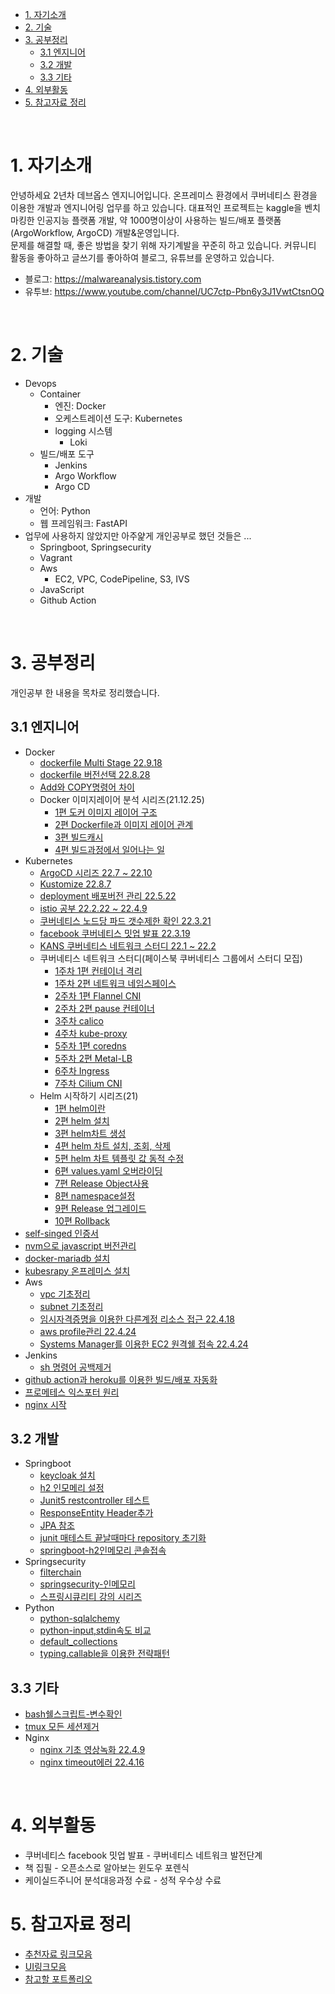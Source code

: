 - [1. 자기소개](#1-자기소개)
- [2. 기술](#2-기술)
- [3. 공부정리](#3-공부정리)
  - [3.1 엔지니어](#31-엔지니어)
  - [3.2 개발](#32-개발)
  - [3.3 기타](#33-기타)
- [4. 외부활동](#4-외부활동)
- [5. 참고자료 정리](#5-참고자료-정리)

<br>

# 1. 자기소개
안녕하세요 2년차 데브옵스 엔지니어입니다. 온프레미스 환경에서 쿠버네티스 환경을 이용한 개발과 엔지니어링 업무를 하고 있습니다. 대표적인 프로젝트는 kaggle을 벤치마킹한 인공지능 플랫폼 개발, 약 1000명이상이 사용하는 빌드/배포 플랫폼(ArgoWorkflow, ArgoCD) 개발&운영입니다. <br>
문제를 해결할 때, 좋은 방법을 찾기 위해 자기계발을 꾸준히 하고 있습니다. 커뮤니티 활동을 좋아하고 글쓰기를 좋아하여 블로그, 유튜브를 운영하고 있습니다.
* 블로그: https://malwareanalysis.tistory.com
* 유투브: https://www.youtube.com/channel/UC7ctp-Pbn6y3J1VwtCtsnOQ

<br>

# 2. 기술
* Devops
  * Container
    * 엔진: Docker
    * 오케스트레이션 도구: Kubernetes
    * logging 시스템
      * Loki
  * 빌드/배포 도구
    * Jenkins
    * Argo Workflow
    * Argo CD
* 개발
  * 언어: Python
  * 웹 프레임워크: FastAPI
* 업무에 사용하지 않았지만 아주얉게 개인공부로 했던 것들은 ...
  * Springboot, Springsecurity
  * Vagrant
  * Aws
    * EC2, VPC, CodePipeline, S3, IVS
  * JavaScript
  * Github Action

<br>

# 3. 공부정리
개인공부 한 내용을 목차로 정리했습니다.

## 3.1 엔지니어
* Docker
  * [dockerfile Multi Stage 22.9.18](https://malwareanalysis.tistory.com/417)
  * [dockerfile 버전선택 22.8.28](https://malwareanalysis.tistory.com/410)
  * [Add와 COPY명령어 차이](https://malwareanalysis.tistory.com/233)
  * Docker 이미지레이어 분석 시리즈(21.12.25)
    * [1편 도커 이미지 레이어 구조](https://malwareanalysis.tistory.com/213)
    * [2편 Dockerfile과 이미지 레이어 관계](https://malwareanalysis.tistory.com/234)
    * [3편 빌드캐시](https://malwareanalysis.tistory.com/236)
    * [4편 빌드과정에서 일어나는 일](https://malwareanalysis.tistory.com/222)
* Kubernetes
  * [ArgoCD 시리즈 22.7 ~ 22.10](https://sungwook-choi.gitbook.io/argocd/)
  * [Kustomize 22.8.7](https://malwareanalysis.tistory.com/402)
  * [deployment 배포버전 관리 22.5.22](https://malwareanalysis.tistory.com/337)
  * [istio 공부 22.2.22 ~ 22.4.9](https://malwareanalysis.tistory.com/category/%ED%98%84%EC%9E%AC%EA%B3%B5%EB%B6%80/Istio)
  * [쿠버네티스 노드당 파드 갯수제한 확인 22.3.21](https://malwareanalysis.tistory.com/300)
  * [facebook 쿠버네티스 밋업 발표 22.3.19](https://github.com/choisungwook/facebook-meetup)
  * [KANS 쿠버네티스 네트워크 스터디 22.1 ~ 22.2](https://malwareanalysis.tistory.com/248)
  * 쿠버네티스 네트워크 스터디(페이스북 쿠버네티스 그룹에서 스터디 모집)
    * [1주차 1편 컨테이너 격리](https://malwareanalysis.tistory.com/248)
    * [1주차 2편 네트워크 네임스페이스](https://malwareanalysis.tistory.com/249)
    * [2주차 1편 Flannel CNI](https://malwareanalysis.tistory.com/254)
    * [2주차 2편 pause 컨테이너](https://malwareanalysis.tistory.com/255)
    * [3주차 calico](https://malwareanalysis.tistory.com/264)
    * [4주차 kube-proxy](https://malwareanalysis.tistory.com/265)
    * [5주차 1편 coredns](https://malwareanalysis.tistory.com/267)
    * [5주차 2편 Metal-LB](https://malwareanalysis.tistory.com/271)
    * [6주차 Ingress](https://malwareanalysis.tistory.com/277)
    * [7주차 Cilium CNI](https://malwareanalysis.tistory.com/288)
  * Helm 시작하기 시리즈(21)
    * [1편 helm이란](https://malwareanalysis.tistory.com/193)
    * [2편 helm 설치](https://malwareanalysis.tistory.com/194)
    * [3편 helm차트 생성](https://malwareanalysis.tistory.com/195)
    * [4편 helm 차트 설치, 조회, 삭제](https://malwareanalysis.tistory.com/196)
    * [5편 helm 차트 템플릿 값 동적 수정](https://malwareanalysis.tistory.com/197)
    * [6편 values.yaml 오버라이딩](https://malwareanalysis.tistory.com/198)
    * [7편 Release Object사용](https://malwareanalysis.tistory.com/200)
    * [8편 namespace설정](https://malwareanalysis.tistory.com/201)
    * [9편 Release 업그레이드](https://malwareanalysis.tistory.com/202)
    * [10편 Rollback](https://malwareanalysis.tistory.com/203)
* [self-singed 인증서](documentation/linux_selfsigncert.md)
* [nvm으로 javascript 버전관리](https://malwareanalysis.tistory.com/145)
* [docker-mariadb 설치](https://malwareanalysis.tistory.com/140)
* [kubesrapy 온프레미스 설치](https://youtu.be/12vNy4IvF14)
* Aws
  * [vpc 기초정리](https://youtu.be/zG1WFhEV5x8)
  * [subnet 기초정리](https://youtu.be/5zF_KXUNt-E)
  * [임시자격증명을 이용한 다른계정 리소스 접근 22.4.18](https://youtu.be/IDiW1Ah4LJw)
  * [aws profile관리 22.4.24](https://malwareanalysis.tistory.com/317)
  * [Systems Manager를 이용한 EC2 원격쉘 접속 22.4.24](https://malwareanalysis.tistory.com/318)
* Jenkins
  * [sh 명령어 공백제거](https://malwareanalysis.tistory.com/319)
* [github action과 heroku를 이용한 빌드/배포 자동화](https://youtu.be/YMdwYPCyxRk)
* [프로메테스 익스포터 원리](https://youtu.be/iJyC6A38qwY)
* [nginx 시작](https://youtu.be/hA0cxENGBQQ)

## 3.2 개발
* Springboot
  * [keycloak 설치](documentation/springboot/keylcoak/keyclaok설치.md)
  * [h2 인모메리 설정](./documentation/springboot/inmemory_h2_configuration.md)
  * [Junit5 restcontroller 테스트](./documentation/springboot/junit5/restcontroller테스트.md)
  * [ResponseEntity Header추가](./documentation/springboot/ResponseEntity_addheader.md)
  * [JPA 참조](./documentation/springboot/jpa/참조.md)
  * [junit 매테스트 끝날때마다 repository 초기화](./documentation/springboot/jpa/junit5_aftereach.md)
  * [springboot-h2인메모리 콘솔접속](https://malwareanalysis.tistory.com/160)
* Springsecurity
  * [filterchain](./documentation/springseucirty/filterchain.md)
  * [springsecurity-인메모리](./documentation/springseucirty/InmemoryUser.md)
  * [스프링시큐리티 강의 시리즈](https://www.youtube.com/watch?v=ewslpCROKXY&list=PL1mta2YyMpPUEidDzJ8kAxhMNhU9Is8Ky)
* Python
  * [python-sqlalchemy](https://malwareanalysis.tistory.com/141)
  * [python-input,stdin속도 비교](https://malwareanalysis.tistory.com/156)
  * [default_collections](language/python/collections/default_collection.py)
  * [typing.callable을 이용한 전략패턴](python/../language/python/strategy_pattern/main.py)

## 3.3 기타
* [bash쉘스크립트-변수확인](https://malwareanalysis.tistory.com/158)
* [tmux 모든 세션제거](https://malwareanalysis.tistory.com/309)
* Nginx
  * [nginx 기초 영상녹화 22.4.9](https://youtu.be/hA0cxENGBQQ)
  * [nginx timeout에러 22.4.16](https://youtu.be/31zAw1d1qJk)

<br>

# 4. 외부활동
* 쿠버네티스 facebook 밋업 발표 - 쿠버네티스 네트워크 발전단계
* 책 집필 - 오픈소스로 알아보는 윈도우 포렌식
* 케이실드주니어 분석대응과정 수료 - 성적 우수상 수료

# 5. 참고자료 정리
* [추천자료 링크모음](./documentation/etc/추천자료.md)
* [UI링크모음](./documentation/etc/참고UI.md)
* [참고할 포트폴리오](./documentation/etc/다른사람포트폴리오.md)
